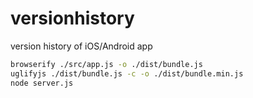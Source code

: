 # versionhistory

version history of iOS/Android app

``` sh
browserify ./src/app.js -o ./dist/bundle.js
uglifyjs ./dist/bundle.js -c -o ./dist/bundle.min.js
node server.js
```